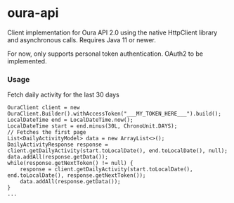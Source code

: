 # oura-api

Client implementation for Oura API 2.0 using the native HttpClient library and asynchronous calls. Requires Java 11 or newer.

For now, only supports personal token authentication. OAuth2 to be implemented.

### Usage
Fetch daily activity for the last 30 days
```
OuraClient client = new OuraClient.Builder().withAccessToken("___MY_TOKEN_HERE___").build();
LocalDateTime end = LocalDateTime.now();
LocalDateTime start = end.minus(30L, ChronoUnit.DAYS);
// Fetches the first page
List<DailyActivityModel> data = new ArrayList<>();
DailyActivityResponse response = client.getDailyActivity(start.toLocalDate(), end.toLocalDate(), null);
data.addAll(response.getData());
while(response.getNextToken() != null) {
    response = client.getDailyActivity(start.toLocalDate(), end.toLocalDate(), response.getNextToken());
    data.addAll(response.getData());
}
...
```
